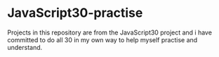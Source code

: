 # JavaScript30-practise

Projects in this repository are from the JavaScript30 project and i have committed to do all 30 in my own way to help myself practise and understand.
